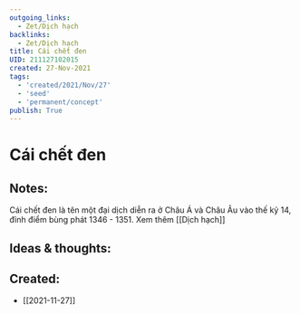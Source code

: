 ```yaml
---
outgoing_links:
  - Zet/Dịch hạch
backlinks:
  - Zet/Dịch hạch
title: Cái chết đen
UID: 211127102015
created: 27-Nov-2021
tags:
  - 'created/2021/Nov/27'
  - 'seed'
  - 'permanent/concept'
publish: True
---
```

# Cái chết đen

## Notes:
Cái chết đen là tên một đại dịch diễn ra ở Châu Á và Châu Âu vào thế kỷ 14, đỉnh điểm bùng phát 1346 - 1351. Xem thêm [[Dịch hạch]]

## Ideas & thoughts:



## Created:
- [[2021-11-27]]
